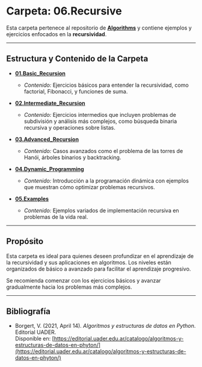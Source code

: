 # Carpeta: 06.Recursive

Esta carpeta pertenece al repositorio de **[Algorithms](https://github.com/Caupolicanafulvicollis/Algorithms)** y contiene ejemplos y ejercicios enfocados en la **recursividad**.

---

## Estructura y Contenido de la Carpeta

- **[01.Basic_Recursion](https://github.com/Caupolicanafulvicollis/Algorithms/tree/main/06.Recursive/01.Basic_Recursion)**  
  - *Contenido:* Ejercicios básicos para entender la recursividad, como factorial, Fibonacci, y funciones de suma.

- **[02.Intermediate_Recursion](https://github.com/Caupolicanafulvicollis/Algorithms/tree/main/06.Recursive/02.Intermediate_Recursion)**  
  - *Contenido:* Ejercicios intermedios que incluyen problemas de subdivisión y análisis más complejos, como búsqueda binaria recursiva y operaciones sobre listas.

- **[03.Advanced_Recursion](https://github.com/Caupolicanafulvicollis/Algorithms/tree/main/06.Recursive/03.Advanced_Recursion)**  
  - *Contenido:* Casos avanzados como el problema de las torres de Hanói, árboles binarios y backtracking.

- **[04.Dynamic_Programming](https://github.com/Caupolicanafulvicollis/Algorithms/tree/main/06.Recursive/04.Dynamic_Programming)**  
  - *Contenido:* Introducción a la programación dinámica con ejemplos que muestran cómo optimizar problemas recursivos.

- **[05.Examples](https://github.com/Caupolicanafulvicollis/Algorithms/tree/main/06.Recursive/05.Examples)**  
  - *Contenido:* Ejemplos variados de implementación recursiva en problemas de la vida real.

---

## Propósito

Esta carpeta es ideal para quienes deseen profundizar en el aprendizaje de la recursividad y sus aplicaciones en algoritmos. Los niveles están organizados de básico a avanzado para facilitar el aprendizaje progresivo.

Se recomienda comenzar con los ejercicios básicos y avanzar gradualmente hacia los problemas más complejos.

---

## Bibliografía

- Borgert, V. (2021, April 14). *Algoritmos y estructuras de datos en Python*. Editorial UADER.  
  Disponible en: [https://editorial.uader.edu.ar/catalogo/algoritmos-y-estructuras-de-datos-en-phyton/](https://editorial.uader.edu.ar/catalogo/algoritmos-y-estructuras-de-datos-en-phyton/)

